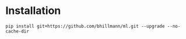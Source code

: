 # Installation

```
pip install git+https://github.com/bhillmann/ml.git --upgrade --no-cache-dir
```
